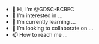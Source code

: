 - 👋 Hi, I’m @GDSC-BCREC
- 👀 I’m interested in ...
- 🌱 I’m currently learning ...
- 💞️ I’m looking to collaborate on ...
- 📫 How to reach me ...

<!---
GDSC-BCREC/GDSC-BCREC is a ✨ special ✨ repository because its `README.md` (this file) appears on your GitHub profile.
You can click the Preview link to take a look at your changes.
--->
